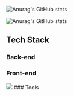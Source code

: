 ![Anurag's GitHub stats](https://github-readme-stats.vercel.app/api?username=hyeonjeong9911&theme=shadow_blue&show_icons=true)

![Anurag's GitHub stats](https://github-readme-stats.vercel.app/api?username=hyeonjeong9911&theme=swift&show_icons=true)


## Tech Stack
### Back-end

### Front-end
<img src="https://img.shields.io/badge/JavaScript-F7DF1E?style=for-the-badge&logo=JavaScript&logoColor=white">
### Tools
